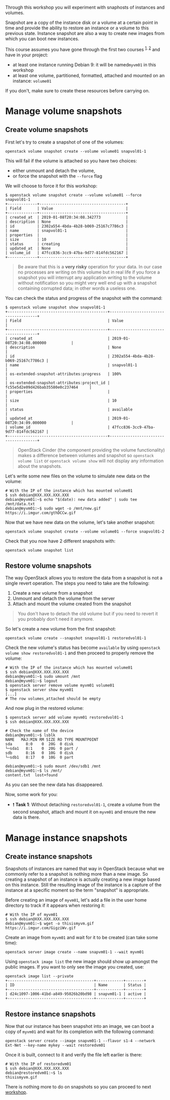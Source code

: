 Through this workshop you will experiment with snaphosts of instances and volumes.

Snapshot are a copy of the instance disk or a volume at a certain point in time and provide the ability to restore an instance or a volume to this previous state.
Instance snapshot are also a way to create new images from which you can boot new instances.

This course assumes you have gone through the first two courses <sup>[1](../01_manage_resources_basic/01a_boot_instances.md), [2](../01_manage_resources_basic/01b_create_volumes.md)</sup>
and have in your project:
- at least one instance running Debian 9: it will be named`myvm01` in this workshop
- at least one volume, partitioned, formatted, attached and mounted on an instance: `volume01`

If you don't, make sure to create these resources before carrying on.

# Manage volume snapshots
## Create volume snapshots
First let's try to create a snapshot of one of the volumes:
```shell
openstack volume snapshot create --volume volume01 snapvol01-1
```

This will fail if the volume is attached so you have two choices:
- either unmount and detach the volume,
- or force the snapshot with the `--force` flag

We will choose to force it for this workshop:
```shell
$ openstack volume snapshot create --volume volume01 --force snapvol01-1
+-------------+--------------------------------------+
| Field       | Value                                |
+-------------+--------------------------------------+
| created_at  | 2019-01-08T20:34:08.342773           |
| description | None                                 |
| id          | 2302a554-4bda-4b28-b069-25167c7786c3 |
| name        | snapvol01-1                          |
| properties  |                                      |
| size        | 10                                   |
| status      | creating                             |
| updated_at  | None                                 |
| volume_id   | 47fcc836-3cc9-47ba-9d77-814fdc562167 |
+-------------+--------------------------------------+
```

> Be aware that this is a **very risky** operation for your data. In our case no processes are writing on this volume but in real life if you force a snapshot
> you will interrupt any application writing to the volume without notification so you might very well end up with a snapshot containing corrupted data; in other words
> a useless one.

You can check the status and progress of the snapshot with the command:
```shell
$ openstack volume snapshot show snapvol01-1
+--------------------------------------------+--------------------------------------+
| Field                                      | Value                                |
+--------------------------------------------+--------------------------------------+
| created_at                                 | 2019-01-08T20:34:08.000000           |
| description                                | None                                 |
| id                                         | 2302a554-4bda-4b28-b069-25167c7786c3 |
| name                                       | snapvol01-1                          |
| os-extended-snapshot-attributes:progress   | 100%                                 |
| os-extended-snapshot-attributes:project_id | fc55e5d2e09d426bab35580e0c237464     |
| properties                                 |                                      |
| size                                       | 10                                   |
| status                                     | available                            |
| updated_at                                 | 2019-01-08T20:34:09.000000           |
| volume_id                                  | 47fcc836-3cc9-47ba-9d77-814fdc562167 |
+--------------------------------------------+--------------------------------------+
```

> OpenStack Cinder (the component providing the volume functionality) makes a difference between volumes and snapshot so `openstack volume list` or `openstack volume show` will not
> display any information about the snapshots.

Let's write some new files on the volume to simulate new data on the volume:
```shell
# With the IP of the instance which has mounted volume01
$ ssh debian@XXX.XXX.XXX.XXX
debian@myvm01:~$ echo "$(date): new data added" | sudo tee /mnt/data.txt
debian@myvm01:~$ sudo wget -o /mnt/new.gif https://i.imgur.com/gthDCCw.gif
```

Now that we have new data on the volume, let's take another snapshot:
```shell
openstack volume snapshot create --volume volume01 --force snapvol01-2
```

Check that you now have 2 different snapshots with:
```shell
openstack volume snapshot list
```

## Restore volume snapshots
The way OpenStack allows you to restore the data from a snapshot is not a single revert operation. The steps you need to take are the following:
1. Create a new volume from a snapshot
2. Unmount and detach the volume from the server
3. Attach and mount the volume created from the snapshot

> You don't have to detach the old volume but if you need to revert it you probably don't need it anymore.

So let's create a new volume from the first snapshot:
```shell
openstack volume create --snapshot snapvol01-1 restoredvol01-1
```

Check the new volume's status has become `available` by using `openstack volume show restoredvol01-1` and then proceed to properly remove the volume:
```shell
# With the IP of the instance which has mounted volume01
$ ssh debian@XXX.XXX.XXX.XXX
debian@myvm01:~$ sudo umount /mnt
debian@myvm01:~$ logout
$ openstack server remove volume myvm01 volume01
$ openstack server show myvm01
[...]
# The row volumes_attached should be empty
```

And now plug in the restored volume:
```
$ openstack server add volume myvm01 restoredvol01-1
$ ssh debian@XXX.XXX.XXX.XXX

# Check the name of the device
debian@myvm01:~$ lsblk
NAME   MAJ:MIN RM SIZE RO TYPE MOUNTPOINT
sda      8:0    0  20G  0 disk
└─sda1   8:1    0  20G  0 part /
sdb      8:16   0  10G  0 disk
└─sdb1   8:17   0  10G  0 part

debian@myvm01:~$ sudo mount /dev/sdb1 /mnt
debian@myvm01:~$ ls /mnt/
content.txt  lost+found
```

As you can see the new data has disappeared.

Now, some work for you:
- :exclamation: **Task 1**: Without detaching `restoredvol01-1`, create a volume from the second snapshot, attach and mount it on `myvm01` and ensure the new data is there.

# Manage instance snapshots
## Create instance snapshots
Snapshots of instances are named that way in OpenStack because what we commonly refer to a snapshot is nothing more than a new image. So creating a snapshot of an instance is
actually creating a new image based on this instance. Still the resulting image of the instance is a capture of the instance at a specific moment so the term "snapshot" is appropriate.

Before creating an image of `myvm01`, let's add a file in the user home directory to track if it appears when restoring it:
```shell
# With the IP of myvm01
$ ssh debian@XXX.XXX.XXX.XXX
debian@myvm01:~$ wget -o thisismyvm.gif https://i.imgur.com/GigziWv.gif
```

Create an image from `myvm01` and wait for it to be created (can take some time):
```shell
openstack server image create --name snapvm01-1 --wait myvm01
```

Using `openstack image list` the new image should show up amongst the public images. If you want to only see the image you created, use:
```shell
openstack image list --private
+--------------------------------------+------------+--------+
| ID                                   | Name       | Status |
+--------------------------------------+------------+--------+
| d24c1097-1006-41bd-a849-95026b20bd98 | snapvm01-1 | active |
+--------------------------------------+------------+--------+
```

## Restore instance snapshots
Now that our instance has been snapshot into an image, we can boot a copy of `myvm01` and wait for its completion with the following command:
```shell
openstack server create --image snapvm01-1 --flavor s1-4 --network Ext-Net --key-name mykey --wait restoredvm01
```

Once it is built, connect to it and verify the file left earlier is there:
```shell
# With the IP of restoredvm01
$ ssh debian@XXX.XXX.XXX.XXX
debian@restoredvm01:~$ ls
thisismyvm.gif
```

There is nothing more to do on snapshots so you can proceed to next [workshop](02b_stop_pause_delete_instances.md).
